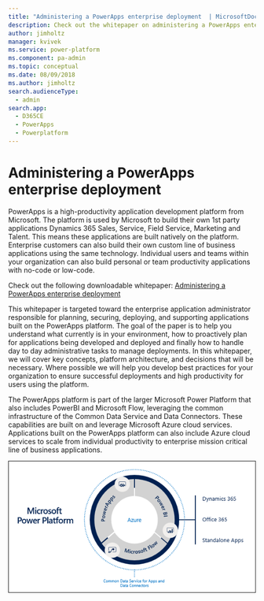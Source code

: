```yaml
---
title: "Administering a PowerApps enterprise deployment  | MicrosoftDocs"
description: Check out the whitepaper on administering a PowerApps enterprise deployment.
author: jimholtz
manager: kvivek
ms.service: power-platform
ms.component: pa-admin
ms.topic: conceptual
ms.date: 08/09/2018
ms.author: jimholtz
search.audienceType: 
  - admin
search.app: 
  - D365CE
  - PowerApps
  - Powerplatform
---
```

# Administering a PowerApps enterprise deployment

PowerApps is a high-productivity application development platform from Microsoft.  The platform is used by Microsoft to build their own 1st party applications Dynamics 365 Sales, Service, Field Service, Marketing and Talent.  This means these applications are built natively on the platform.   Enterprise customers can also build their own custom line of business applications using the same technology.  Individual users and teams within your organization can also build personal or team productivity applications with no-code or low-code. 

Check out the following downloadable whitepaper: [Administering a PowerApps enterprise deployment](https://aka.ms/powerappsadminwhitepaper)

This whitepaper is targeted toward the enterprise application administrator responsible for planning, securing, deploying, and supporting applications built on the PowerApps platform.  The goal of the paper is to help you understand what currently is in your environment, how to proactively plan for applications being developed and deployed and finally how to handle day to day administrative tasks to manage deployments.
In this whitepaper, we will cover key concepts, platform architecture, and decisions that will be necessary.  Where possible we will help you develop best practices for your organization to ensure successful deployments and high productivity for users using the platform.

The PowerApps platform is part of the larger Microsoft Power Platform that also includes PowerBI and Microsoft Flow, leveraging the common infrastructure of the Common Data Service and Data Connectors. These capabilities are built on and leverage Microsoft Azure cloud services.  Applications built on the PowerApps platform can also include Azure cloud services to scale from individual productivity to enterprise mission critical line of business applications.

![Microsoft Power Platform](media/ms-power-platform.png "Microsoft Power Platform")

